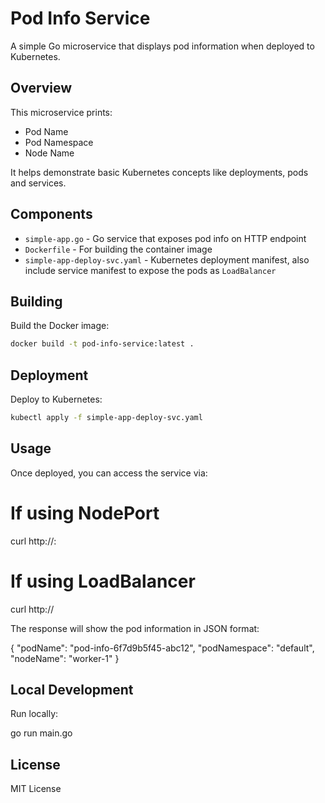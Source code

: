 
# Pod Info Service

A simple Go microservice that displays pod information when deployed to Kubernetes.

## Overview

This microservice prints:
- Pod Name
- Pod Namespace  
- Node Name

It helps demonstrate basic Kubernetes concepts like deployments, pods and services.

## Components

- `simple-app.go` - Go service that exposes pod info on HTTP endpoint
- `Dockerfile` - For building the container image
- `simple-app-deploy-svc.yaml` - Kubernetes deployment manifest, also include service manifest to expose the pods as `LoadBalancer`

## Building

Build the Docker image:

``` bash
docker build -t pod-info-service:latest .
```

## Deployment

Deploy to Kubernetes:

``` bash
kubectl apply -f simple-app-deploy-svc.yaml
```


## Usage

Once deployed, you can access the service via:


# If using NodePort
curl http://<node-ip>:<node-port>

# If using LoadBalancer
curl http://<load-balancer-ip>


The response will show the pod information in JSON format:


{
  "podName": "pod-info-6f7d9b5f45-abc12",
  "podNamespace": "default", 
  "nodeName": "worker-1"
}


## Local Development

Run locally:


go run main.go


## License

MIT License
